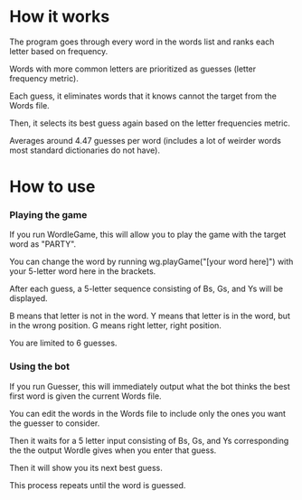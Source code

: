 # How it works
The program goes through every word in the words list and ranks each letter based on frequency.

Words with more common letters are prioritized as guesses (letter frequency metric).

Each guess, it eliminates words that it knows cannot the target from the Words file.

Then, it selects its best guess again based on the letter frequencies metric.

Averages around 4.47 guesses per word (includes a lot of weirder words most standard dictionaries do not have).

# How to use
### Playing the game
If you run WordleGame, this will allow you to play the game with the target word as "PARTY".

You can change the word by running wg.playGame("[your word here]") with your 5-letter word here in the brackets.

After each guess, a 5-letter sequence consisting of Bs, Gs, and Ys will be displayed.

B means that letter is not in the word. Y means that letter is in the word, but in the wrong position. G means right letter, right position.

You are limited to 6 guesses.

### Using the bot
If you run Guesser, this will immediately output what the bot thinks the best first word is given the current Words file.

You can edit the words in the Words file to include only the ones you want the guesser to consider.

Then it waits for a 5 letter input consisting of Bs, Gs, and Ys corresponding the the output Wordle gives when you enter that guess.

Then it will show you its next best guess.

This process repeats until the word is guessed.
